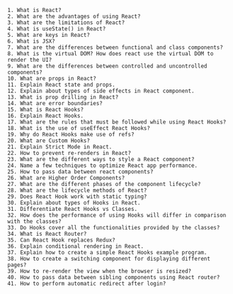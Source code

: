     1. What is React?
    2. What are the advantages of using React?
    3. What are the limitations of React?
    4. What is useState() in React?
    5. What are keys in React?
    6. What is JSX?
    7. What are the differences between functional and class components?
    8. What is the virtual DOM? How does react use the virtual DOM to render the UI?
    9. What are the differences between controlled and uncontrolled components?
    10. What are props in React?
    11. Explain React state and props.
    12. Explain about types of side effects in React component.
    13. What is prop drilling in React?
    14. What are error boundaries?
    15. What is React Hooks?
    16. Explain React Hooks.
    17. What are the rules that must be followed while using React Hooks?
    18. What is the use of useEffect React Hooks?
    19. Why do React Hooks make use of refs?
    20. What are Custom Hooks?
    21. Explain Strict Mode in React.
    22. How to prevent re-renders in React?
    23. What are the different ways to style a React component?
    24. Name a few techniques to optimize React app performance.
    25. How to pass data between react components?
    26. What are Higher Order Components?
    27. What are the different phases of the component lifecycle?
    28. What are the lifecycle methods of React?
    29. Does React Hook work with static typing?
    30. Explain about types of Hooks in React.
    31. Differentiate React Hooks vs Classes.
    32. How does the performance of using Hooks will differ in comparison with the classes?
    33. Do Hooks cover all the functionalities provided by the classes?
    34. What is React Router?
    35. Can React Hook replaces Redux?
    36. Explain conditional rendering in React.
    37. Explain how to create a simple React Hooks example program.
    38. How to create a switching component for displaying different pages?
    39. How to re-render the view when the browser is resized?
    40. How to pass data between sibling components using React router?
    41. How to perform automatic redirect after login?
